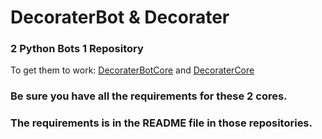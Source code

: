 # DecoraterBot & Decorater
### 2 Python Bots 1 Repository

To get them to work:
[DecoraterBotCore](https://github.com/AraHaan/DecoraterBotCore/tree/Pre-Beta) and [DecoraterCore](https://github.com/AraHaan/DecoraterCore/)

### Be sure you have all the requirements for these 2 cores.
### The requirements is in the README file in those repositories.
